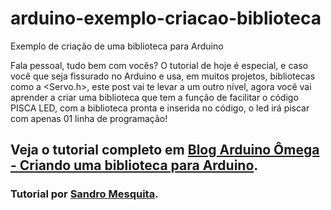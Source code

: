 # arduino-exemplo-criacao-biblioteca
Exemplo de criação de uma biblioteca para Arduino

Fala pessoal, tudo bem com vocês? O tutorial de hoje é especial, e caso você que seja fissurado no Arduino e usa, em muitos projetos, bibliotecas como a <Servo.h>, este post vai te levar a um outro nível, agora você vai aprender a criar uma biblioteca que tem a função de facilitar o código PISCA LED, com a biblioteca pronta e inserida no código, o led irá piscar com apenas 01 linha de programação!

## Veja o tutorial completo em [Blog Arduino Ômega - Criando uma biblioteca para Arduino](https://blog.arduinoomega.com/criando-uma-biblioteca-para-arduino/).

### Tutorial por [Sandro Mesquita](https://www.instagram.com/profsandromesquita/).


